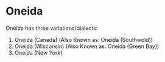 # Oneida

<!--Add Short Description and History of Language Here-->

Oneida has three variations/dialects:
1. Oneida (Canada) (Also Known as: Oneida (Southwold))
2. Oneida (Wisconsin) (Also Known as: Oneida (Green Bay))
3. Oneida (New York)

<!--
# Oneida

## Don't know Dialect
| [Start From Zero Oneida](https://play.google.com/store/apps/details?id=com.shex.startfromzero_oneida) | To List | Not decided yet | No |
| [Beginner Oneida](https://play.google.com/store/apps/details?id=com.shex.beginneroneida) | To List | Not decided yet | No |
| [How to count in Oneida](https://www.languagesandnumbers.com/how-to-count-in-oneida/en/one/) | To List | Not decided yet | No |
| [Tracy William's Website](http://www.u.arizona.edu/~tmw/) | To List | Not decided yet | No |

## Info
* [Oneida language, alphabet and pronunciation - Omniglot](https://www.omniglot.com/writing/oneida.htm)
* [Oneida Language and the Oneida Indian Tribe - native-languages.org](http://www.native-languages.org/oneida.htm)
* [Onʌyota’a:ka – Onʌyotaʔa·ka – Oneida](http://www.languagegeek.com/rotinonhsonni/oneida.html)

## (Mix of) All
| [Oneida (Ukwehuwehnéha) Basic - Memrise](https://app.memrise.com/course/5698147/oneida-ukwehuwehneha-basic/) | To List | Not decided yet | No |
| [Basic Oneida 1 - Memrise](https://app.memrise.com/course/1844061/basic-oneida-1/) | To List | Not decided yet | No |

## Canada
| [Learn Our Language - Oneida](https://oneidalanguage.ca/learn-our-language/) | To List | Not decided yet | No |
| [TheOLCC - YouTube](https://www.youtube.com/user/TheOLCC) | To List | Not decided yet | No |
| [Vocabulary for the Oneida Language Planner I created! by Yakotshanuni (Kathleen)](https://www.youtube.com/watch?v=H55k_Ckp3qc) | To List | Not decided yet | No |
| [yukwatotyuhati (Oneida Headstart Family Resource Centre) - Tiktok](https://www.tiktok.com/@yukwatotyuhati) | To List | Not decided yet | No |
| [Oneida Nest - YouTube](https://www.youtube.com/channel/UCflkM4G6VWHjdRWyga8bsVg) | To List | Not decided yet | No |
| [TehatiwʌnákhwaɁ Language Nest - YouTube](https://www.youtube.com/channel/UCBnIwKX8opexGVn0B4Zm9Vw) | To List | Not decided yet | No |
| [yehawii - Quizlet](https://quizlet.com/yehawii) | To List | Not decided yet | No |

## Wisconsin
| [Oneida Nation - Language](https://oneida-nsn.gov/our-ways/language/) | To List | Not decided yet | No |
| [About the Oneida Language - Oneida Language - UW - Green Bay](https://www.uwgb.edu/oneida/about-the-oneida-langage/) | To List | Not decided yet | No |
| [Oneida Language: Wisconsin](https://play.google.com/store/apps/details?id=com.oneidanation.languageapp) | To List | Not decided yet | No |
| [Speak Oneida - Part 1](https://play.google.com/store/apps/details?id=com.languagepal.androidoneidawisconsin&hl=en&gl=US) | To List | Not decided yet | No |
| [Speak Oneida 2](https://play.google.com/store/apps/details?id=com.languagepal.oneida2android) | To List | Not decided yet | No |
| [Ana Grant - YouTube](https://www.youtube.com/channel/UC7FDDkLRGgO6ZY38shY9SNQ) | To List | Not decided yet | No |
| [Tic Tac Toe Game](https://oneida-nsn.gov/wp-content/uploads/2016/02/Tic-tac-toe.pdf?_x_tr_sl=fr&_x_tr_tl=en&_x_tr_hl=en-GB&_x_tr_pto=op) | To List | Not decided yet | No |
| [Games by butterflystevens on PurposeGames](https://www.purposegames.com/profile/29482/games) | To List | Not decided yet | No |

## New York
| [Oneida Indian Nation - Website](https://www.oneidaindiannation.com/onyotaakalanguage/) | To List | Not decided yet | No |
| [Oneida Indian Nation - YouTube](https://www.youtube.com/c/TheOneidaIndianNationNY) | To List | Not decided yet | No |
| [Oneida Language Study - Memrise](https://app.memrise.com/course/5772626/oneida-language-study/) | To List | Not decided yet | No |
| Oneida Media Player: [Android](https://play.google.com/store/apps/details?id=com.tlc.oneidamp) [Apple](https://apps.apple.com/fm/app/oneida-media-player/id1583790833) | To List | Not decided yet | No |
| [Oneida Basic - Apple Store App](https://apps.apple.com/us/app/oneida-basic/id962607316) | To List | Not decided yet | No |

## Quizlet
| [OLCC - Quizlet](https://quizlet.com/OLCC) | To List | Not decided yet | No |
| [Oneida Nest - Quizlet](https://quizlet.com/Oneidanest) | To List | Not decided yet | No |
| [Oneida Deck - Quizlet](https://quizlet.com/442299748/oneida-flash-cards/) - Unsure if Oneida (Wisconsin) or Oneida (New York) | To List | Not decided yet | No |
| [Kahnekiyostha_Elijah - Quizlet](https://quizlet.com/Kahnekiyostha_Elijah) | To List | Not decided yet | No |
| [K_Doxtator - Quizlet](https://quizlet.com/K_Doxtator) | To List | Not decided yet | No |
| [Bisontin - Quizlet](https://quizlet.com/Bisontin) | To List | Not decided yet | No |
| [BenjiCFlashC - Quizlet](https://quizlet.com/BenjiCFlashC) | To List | Not decided yet | No |
| [Ben_Elijah - Quizlet](https://quizlet.com/Ben_Elijah) | To List | Not decided yet | No |
| [gabrielle_snc - Quizlet](https://quizlet.com/gabrielle_snc) | To List | Not decided yet | No |
| [Oneida Folder by sskenandore - Quizlet](https://quizlet.com/sskenandore/folders/oneida/sets) | To List | Not decided yet | No |

## Books
| [Schoolcraft's Vocabulary of Oneida](https://books.google.com/books?id=RJdkAAAAMAAJ&dq=schoolcrafts+vocabulary+of+oneida&hl=en&sa=X&redir_esc=y) | To List | Not decided yet | No |
| Oneida-English/English-Oneida Dictionary: [Google Books](https://books.google.com/books/about/Oneida_English_English_Oneida_Dictionary.html?id=y91ndEncH7AC&redir_esc=y) - [University of Toronto Press](https://utorontopress.com/9781487525170/oneida-englishenglish-oneida-dictionary/#generate-pdf) | To List | Not decided yet | No |
| [Tekalihwathé: tha¹ : [the Oneida teaching dictionary]](https://www.worldcat.org/title/tekalihwathe-tha-the-oneida-teaching-dictionary/oclc/264950552&referer=brief_results) | To List | Not decided yet | No |
| [Oneida Language Planner by Yakotshanuni Kathleen Doxtator](https://www.amaz`on.ca`/dp/B09P96D9LS) | To List | Not decided yet | No |
| A Collection of Hymns in the Oneida Language: For the Use of Native Christians: [Google Books](https://books.google.com/books?id=QrGCdD_0hlsC) [Archive.org](https://archive.org/details/acollectionhymn00sickgoog) | To List | Not decided yet | No |
| [Notes and Reviews: Oneida Verb Morphology](https://books.google.com/books?id=zUMdxwEACAAJ&dq=oneida+verb&hl=en&redir_esc=y) | To List | Not decided yet | No |
| [Oneida Verb Study: An Indepth Look at the Morphology of the Oneida Verb](https://books.google.com/books?id=SoL-HAAACAAJ&dq=oneida+verb&hl=en&redir_esc=y) | To List | Not decided yet | No |
| [Oneida Verb Morphology](https://books.google.com/books?id=YyvVAAAAMAAJ&q=oneida+verb&dq=oneida+verb&hl=en&redir_esc=y) | To List | Not decided yet | No |
| Three stories in Oneida: [Google Books](https://books.google.com/books?id=ejRNEQ0AXN0C&q=thee+stories+in+oneida&dq=thee+stories+in+oneida&hl=en) [Odysee](https://odysee.com/@Muse:3/165070:7) | To List | Not decided yet | No |
| [Glimpses of Oneida Life](https://books.google.com/books?id=N9kQDAAAQBAJ&dq=glimpse+oneida&redir_esc=y) - Contains some Oneida language with translations | To List | Not decided yet | No |
| [The Oneida Creation Story](https://books.google.com/books?id=9mX3POXvpvsC&dq=thee+stories+in+oneida&redir_esc=y) - Contains some Oneida language with translations | To List | Not decided yet | No |

# Non-Language
* [Oneida Nation of the Thames (Canada) Website](https://oneida.on.ca)
* [Oneida Nation (Wisconsin)](https://oneida-nsn.gov)
* [Oneida County WI](https://oneidacountywi.com/)
* [Oneida Indian Nation (New York)](https://www.oneidaindiannation.com)
* [Oneida Digital Media](https://www.youtube.com/user/OneidaProductions)

# Non-Language Books
* [The Oneida Indian Journey: From New York to Wisconsin, 1784-1860](https://books.google.com/books?id=etd7IYXRaIoC&dq=oneida)
* [Oneida Iroquois Folklore, Myth, and History: New York Oral Narrative from the Notes of H. E. Allen and Others](https://books.google.com/books?id=9D0z42QgrxkC&dq=oneida)
* [The Oneida Indians in the Age of Allotment, 1860-1920](https://books.google.com/books?id=tIbYS2EuYdIC&dq=thee+stories+in+oneida&redir_esc=y)
* [The Bingo Queens of Oneida: How Two Moms Started Tribal Gaming in Wisconsin](https://books.google.com/books?id=4On7AwAAQBAJ&dq=the+Oneida+teaching+dictionary&redir_esc=y)
* [The Oneida Indian Experience: Two Perspectives](https://books.google.ie/books?id=QsJWqn59gbwC&dq=thee+stories+in+oneida&redir_esc=y)
* [The Oneidas](https://books.google.com/books?id=Yow-AAAAYAAJ&q=The+Oneidas&dq=The+Oneidas&hl=en)
* [A Journey into Mohawk and Oneida Country, 1634-1635: The Journal of Harmen Meyndertsz Van Den Bogaert, Revised Edition](https://books.google.com/books?id=sYSiAgAAQBAJ&printsec=frontcover&dq=A+Journey+Into+Mohawk+and+Oneida+Country&hl=en&redir_esc=y)
* [The Other American Governments: Tribal Governments in Transition from Dependency to Sovereignty](https://books.google.com/books/about/The_Other_American_Governments.html?id=BtrDoQEACAAJ&redir_esc=y)
* Oneida Lives: Long-Lost Voices of the Wisconsin Oneidas: [Google Books](https://books.google.com/books/about/Oneida_Lives.html?id=WMtfN4sUrKoC&redir_esc=y) [Odysee](https://odysee.com/@Muse:3/174023:4)
* The People of the Standing Stone: The Oneida Nation from Revolution through the Era of Removal: [Google Books](https://books.google.com/books/about/The_People_of_the_Standing_Stone.html?id=2TUjCig5QxEC&redir_esc=y) [Odysee](https://odysee.com/@Muse:3/172847:3)

-->
